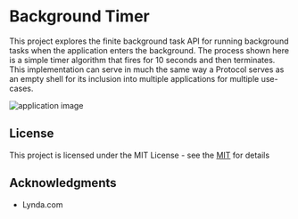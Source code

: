 # Background Timer

This project explores the finite background task API for running background tasks when the application enters the background. The process shown here is a simple timer algorithm that fires for 10 seconds and then terminates. This implementation can serve in much the same way a Protocol serves as an empty shell for its inclusion into multiple applications for multiple use-cases.

![application image](https://github.com/markfilter/Swift-Background-Timer/blob/master/IMB_9jVwBr.gif)

## License

This project is licensed under the MIT License - see the [MIT](https://opensource.org/licenses/MIT) for details

## Acknowledgments

* Lynda.com
